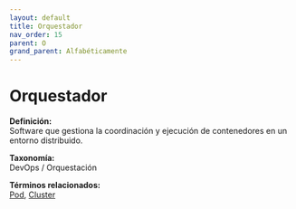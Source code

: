 ```yaml
---
layout: default
title: Orquestador
nav_order: 15
parent: O
grand_parent: Alfabéticamente
---
```


# Orquestador

**Definición:**  
Software que gestiona la coordinación y ejecución de contenedores en un entorno distribuido.

**Taxonomía:**  
DevOps / Orquestación

**Términos relacionados:**  
[Pod](https://maleniski.github.io/diccionario-angl-tec-mx/docs/alfabeticamente/P/pod.html), [Cluster](https://maleniski.github.io/diccionario-angl-tec-mx/docs/alfabeticamente/C/cluster.html)
